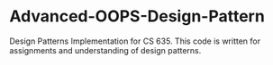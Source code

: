 # Advanced-OOPS-Design-Pattern
Design Patterns Implementation for CS 635. This code is written for assignments and understanding of design patterns.
